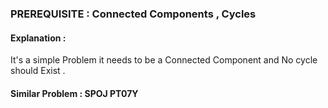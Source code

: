 ### PREREQUISITE : Connected Components , Cycles 

#### Explanation :
It's a simple Problem it needs to be a Connected Component and No cycle should Exist .

#### Similar Problem :  SPOJ PT07Y
